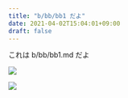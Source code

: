 ```yaml
---
title: "b/bb/bb1 だよ"
date: 2021-04-02T15:04:01+09:00
draft: false
---
```


これは b/bb/bb1.md だよ

![](../../E.png)

![](../../../images/muji.png)

